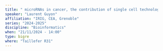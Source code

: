 ```yaml
---
title: " microRNAs in cancer, the contribution of single cell technology"
speaker: "Laurent Guyon"
affiliation: "IRIG, CEA, Grenoble"
series: "2024-2025"
discipline: "Bioinformatics"
when: "21/11/2024 - 14:00"
type: bigre
where: "Taillefer R31"
---
```


